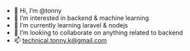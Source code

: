 - 👋 Hi, I’m @tonny
- 👀 I’m interested in backend & machine learning
- 🌱 I’m currently learning laravel & nodejs 
- 💞️ I’m looking to collaborate on anything related to backend
- 📫 technical.tonny.k@gmail.com

<!---
technical-tonny/technical-tonny is a ✨ special ✨ repository because its `README.md` (this file) appears on your GitHub profile.
You can click the Preview link to take a look at your changes.
--->
